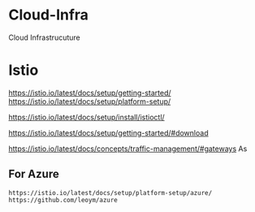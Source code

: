 # Cloud-Infra
Cloud Infrastrucuture


# Istio

  https://istio.io/latest/docs/setup/getting-started/
  https://istio.io/latest/docs/setup/platform-setup/
  
  https://istio.io/latest/docs/setup/install/istioctl/

  https://istio.io/latest/docs/setup/getting-started/#download
  
  https://istio.io/latest/docs/concepts/traffic-management/#gateways
  As


  ## For Azure
    https://istio.io/latest/docs/setup/platform-setup/azure/
    https://github.com/leoym/azure
    
  
